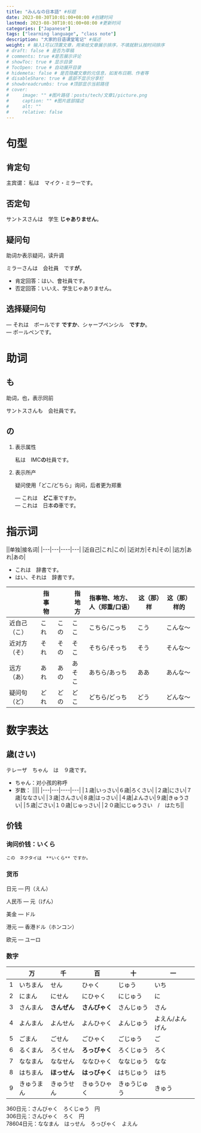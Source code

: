 ```yaml
---
title: "みんなの日本語" #标题
date: 2023-08-30T10:01:00+08:00 #创建时间
lastmod: 2023-08-30T10:01:00+08:00 #更新时间
categories: ["Japanese"]
tags: ["learning language", "class note"]
description: "大家的日语课堂笔记" #描述
weight: # 输入1可以顶置文章，用来给文章展示排序，不填就默认按时间排序
# draft: false # 是否为草稿
# comments: true #是否展示评论
# showToc: true # 显示目录
# TocOpen: true # 自动展开目录
# hidemeta: false # 是否隐藏文章的元信息，如发布日期、作者等
# disableShare: true # 底部不显示分享栏
# showbreadcrumbs: true #顶部显示当前路径
# cover:
#     image: "" #图片路径：posts/tech/文章1/picture.png
#     caption: "" #图片底部描述
#     alt: ""
#     relative: false
---
```



# 句型
## 肯定句

主宾谓：
私は　マイク・ミラーです。

## 否定句
サントスさんは　学生 **じゃありません**。

## 疑问句

助词か表示疑问，读升调

ミラーさんは　会社員　です**が**。

- 肯定回答：はい、會社員です。
- 否定回答：いいえ、学生じゃありません。

## 选择疑问句

— それは　ボールです **ですか**、シャープペンシル　**ですか**。  
— ボールペンです。 

# 助词

## も

助词，也，表示同前

サントスさんも　会社員です。

## の

1. 表示属性

    私は　IMC**の**社員です。

2. 表示所产 

    疑问使用「どこ/どちら」询问，后者更为郑重

    — これは　**どこ**車ですか。  
    — これは　日本**の**車です。


# 指示词

||单独|接名词|
|---|---|----|---|
|近自己|これ|この|
|近对方|それ|その|
|远方|あれ|あの|

- これは　辞書です。    　
- はい、それは　辞書です。

||指事物||指地方|指事物、地方、人（郑重/口语）|这（那）样|这（那）样的|
|---|---|----|---|---|---|---|
|近自己（こ）|これ|この|ここ|こちら/こっち|こう|こんな〜|
|近对方（そ）|それ|その|そこ|そちら/そっち|そう|そんな〜|
|远方（あ）|あれ|あの|あそこ|あちら/あっち|ああ|あんな〜|
|疑问句（ど）|どれ|どの|どこ|どちら/どっち|どう|どんな〜|


# 数字表达

## 歳(さい)

テレーザ　ちゃん　は　９歳です。

- ちゃん：对小孩的称呼
- 岁数：
||||
|---|---|----|---|
|１歳|いっさい|６歳|ろくさい|
|２歳|にさい|７歳|ななさい|
|３歳|さんさい|８歳|はっさい|
|４歳|よんさい|９歳|きゅうさい|
|５歳|ごさい|１０歳|じゅっさい|
|２０歳|にじゅうさい　/　はたち||

## 价钱

### 询问价钱：いくら 
    この　ネクタイは　**いくら** ですか。

### 货币

日元 — 円（えん）

人民币 — 元（げん）

美金 — ドル

港元 — 香港ドル（ホンコン）

欧元 — ユーロ

### 数字

||万|千|百|十|一|
|---|---|---|---|---|---|
|1|いちまん|せん|ひゃく|じゅう|いち|
|2|にまん|にせん|にひゃく|にじゅう|に|
|3|さんまん|**さんぜん**|**さんびゃく**|さんじゅう|さん|
|4|よんまん|よんせん|よんひゃく|よんじゅう|よえん/よんげん|
|5|ごまん|ごせん|ごひゃく|ごじゅう|ご|
|6|るくまん|ろくせん|**ろっびゃく**|ろくじゅう|ろく|
|7|ななまん|ななせん|ななひゃく|ななじゅう|なな|
|8|はちまん|**ほっせん**|**はっびゃく**|はちじゅう|はち|
|9|きゅうまん|きゅうせん|きゅうひゃく|きゅうじゅう|きゅう|

360日元：さんびゃく　ろくじゅう　円  
306日元：さんびゃく　ろく　円  
78604日元：ななまん　はっせん　ろっびゃく　よえん